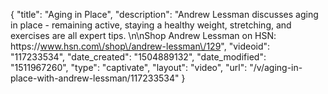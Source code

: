 {
    "title": "Aging in Place",
    "description": "Andrew Lessman discusses aging in place - remaining active, staying a healthy weight, stretching, and exercises are all expert tips. \n\nShop Andrew Lessman on HSN: https:\/\/www.hsn.com\/shop\/andrew-lessman\/129",
    "videoid": "117233534",
    "date_created": "1504889132",
    "date_modified": "1511967260",
    "type": "captivate",
    "layout": "video",
    "url": "\/v\/aging-in-place-with-andrew-lessman\/117233534"
}